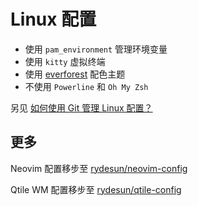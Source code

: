 # Linux 配置

- 使用 `pam_environment` 管理环境变量
- 使用 `kitty` 虚拟终端
- 使用 [everforest](https://github.com/sainnhe/everforest) 配色主题
- 不使用 `Powerline` 和 `Oh My Zsh`

另见 [如何使用 Git 管理 Linux 配置？](https://2cat.cc/post/diyo4/)

## 更多

Neovim 配置移步至
[rydesun/neovim-config](https://github.com/rydesun/neovim-config)

Qtile WM 配置移步至
[rydesun/qtile-config](https://github.com/rydesun/qtile-config)
